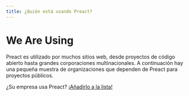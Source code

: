 ```yaml
---
title: ¿Quién está usando Preact?
---
```


# We Are Using

Preact es utilizado por muchos sitios web, desde proyectos de código abierto hasta grandes corporaciones multinacionales.
A continuación hay una pequeña muestra de organizaciones que dependen de Preact para proyectos públicos.

¿Su empresa usa Preact? [¡Añadirlo a la lista!](https://github.com/preactjs/preact-www/blob/master/src/components/we-are-using/index.jsx)

<div class="breaker">
  <we-are-using></we-are-using>
</div>
